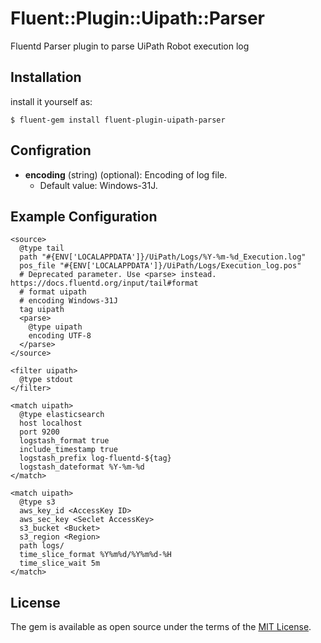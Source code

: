 # Fluent::Plugin::Uipath::Parser

Fluentd Parser plugin to parse UiPath Robot execution log

## Installation

install it yourself as:

    $ fluent-gem install fluent-plugin-uipath-parser

## Configration
* **encoding** (string) (optional): Encoding of log file.
  * Default value: Windows-31J.

## Example Configuration

```
<source>
  @type tail
  path "#{ENV['LOCALAPPDATA']}/UiPath/Logs/%Y-%m-%d_Execution.log"
  pos_file "#{ENV['LOCALAPPDATA']}/UiPath/Logs/Execution_log.pos"
  # Deprecated parameter. Use <parse> instead. https://docs.fluentd.org/input/tail#format
  # format uipath
  # encoding Windows-31J
  tag uipath
  <parse>
    @type uipath
    encoding UTF-8
  </parse>
</source>

<filter uipath>
  @type stdout
</filter>

<match uipath>
  @type elasticsearch
  host localhost
  port 9200
  logstash_format true
  include_timestamp true
  logstash_prefix log-fluentd-${tag}
  logstash_dateformat %Y-%m-%d
</match>

<match uipath>
  @type s3
  aws_key_id <AccessKey ID>
  aws_sec_key <Seclet AccessKey>
  s3_bucket <Bucket>
  s3_region <Region>
  path logs/
  time_slice_format %Y%m%d/%Y%m%d-%H
  time_slice_wait 5m
</match>
```

## License

The gem is available as open source under the terms of the [MIT License](https://opensource.org/licenses/MIT).
